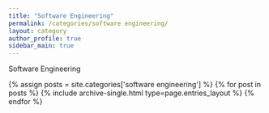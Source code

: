 ```yaml
---
title: "Software Engineering"
permalink: /categories/software engineering/
layout: category
author_profile: true
sidebar_main: true
---
```


Software Engineering

{% assign posts = site.categories['software engineering'] %}
{% for post in posts %} {% include archive-single.html type=page.entries_layout %} {% endfor %}
